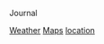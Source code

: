 Journal

[Weather](https://github.com/dlt/yahoo_weatherman)
[Maps](https://github.com/aai/mapbox-rails)
[location](https://github.com/mattmueller/foursquare2)
